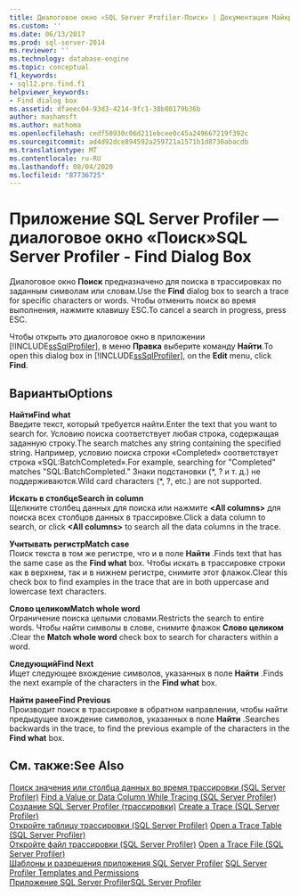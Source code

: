 ```yaml
---
title: Диалоговое окно «SQL Server Profiler-Поиск» | Документация Майкрософт
ms.custom: ''
ms.date: 06/13/2017
ms.prod: sql-server-2014
ms.reviewer: ''
ms.technology: database-engine
ms.topic: conceptual
f1_keywords:
- sql12.pro.find.f1
helpviewer_keywords:
- Find dialog box
ms.assetid: dfaeec04-93d3-4214-9fc1-38b80179b36b
author: mashamsft
ms.author: mathoma
ms.openlocfilehash: cedf50930c06d211ebcee0c45a249667219f392c
ms.sourcegitcommit: ad4d92dce894592a259721a1571b1d8736abacdb
ms.translationtype: MT
ms.contentlocale: ru-RU
ms.lasthandoff: 08/04/2020
ms.locfileid: "87736725"
---
```

# <a name="sql-server-profiler---find-dialog-box"></a><span data-ttu-id="7170e-102">Приложение SQL Server Profiler — диалоговое окно «Поиск»</span><span class="sxs-lookup"><span data-stu-id="7170e-102">SQL Server Profiler - Find Dialog Box</span></span>
  <span data-ttu-id="7170e-103">Диалоговое окно **Поиск** предназначено для поиска в трассировках по заданным символам или словам.</span><span class="sxs-lookup"><span data-stu-id="7170e-103">Use the **Find** dialog box to search a trace for specific characters or words.</span></span> <span data-ttu-id="7170e-104">Чтобы отменить поиск во время выполнения, нажмите клавишу ESC.</span><span class="sxs-lookup"><span data-stu-id="7170e-104">To cancel a search in progress, press ESC.</span></span>  
  
 <span data-ttu-id="7170e-105">Чтобы открыть это диалоговое окно в приложении [!INCLUDE[ssSqlProfiler](../includes/sssqlprofiler-md.md)], в меню **Правка** выберите команду **Найти**.</span><span class="sxs-lookup"><span data-stu-id="7170e-105">To open this dialog box in [!INCLUDE[ssSqlProfiler](../includes/sssqlprofiler-md.md)], on the **Edit** menu, click **Find**.</span></span>  
  
## <a name="options"></a><span data-ttu-id="7170e-106">Варианты</span><span class="sxs-lookup"><span data-stu-id="7170e-106">Options</span></span>  
 <span data-ttu-id="7170e-107">**Найти**</span><span class="sxs-lookup"><span data-stu-id="7170e-107">**Find what**</span></span>  
 <span data-ttu-id="7170e-108">Введите текст, который требуется найти.</span><span class="sxs-lookup"><span data-stu-id="7170e-108">Enter the text that you want to search for.</span></span> <span data-ttu-id="7170e-109">Условию поиска соответствует любая строка, содержащая заданную строку.</span><span class="sxs-lookup"><span data-stu-id="7170e-109">The search matches any string containing the specified string.</span></span> <span data-ttu-id="7170e-110">Например, условию поиска строки «Completed» соответствует строка «SQL:BatchCompleted».</span><span class="sxs-lookup"><span data-stu-id="7170e-110">For example, searching for "Completed" matches "SQL:BatchCompleted."</span></span> <span data-ttu-id="7170e-111">Знаки подстановки (\*, ? и т. д.) не поддерживаются.</span><span class="sxs-lookup"><span data-stu-id="7170e-111">Wild card characters (\*, ?, etc.) are not supported.</span></span>  
  
 <span data-ttu-id="7170e-112">**Искать в столбце**</span><span class="sxs-lookup"><span data-stu-id="7170e-112">**Search in column**</span></span>  
 <span data-ttu-id="7170e-113">Щелкните столбец данных для поиска или нажмите **\<All columns>** для поиска всех столбцов данных в трассировке.</span><span class="sxs-lookup"><span data-stu-id="7170e-113">Click a data column to search, or click **\<All columns>** to search all the data columns in the trace.</span></span>  
  
 <span data-ttu-id="7170e-114">**Учитывать регистр**</span><span class="sxs-lookup"><span data-stu-id="7170e-114">**Match case**</span></span>  
 <span data-ttu-id="7170e-115">Поиск текста в том же регистре, что и в поле **Найти** .</span><span class="sxs-lookup"><span data-stu-id="7170e-115">Finds text that has the same case as the **Find what** box.</span></span> <span data-ttu-id="7170e-116">Чтобы искать в трассировке строки как в верхнем, так и в нижнем регистре, снимите этот флажок.</span><span class="sxs-lookup"><span data-stu-id="7170e-116">Clear this check box to find examples in the trace that are in both uppercase and lowercase text characters.</span></span>  
  
 <span data-ttu-id="7170e-117">**Слово целиком**</span><span class="sxs-lookup"><span data-stu-id="7170e-117">**Match whole word**</span></span>  
 <span data-ttu-id="7170e-118">Ограничение поиска целыми словами.</span><span class="sxs-lookup"><span data-stu-id="7170e-118">Restricts the search to entire words.</span></span> <span data-ttu-id="7170e-119">Чтобы найти символы в слове, снимите флажок **Слово целиком** .</span><span class="sxs-lookup"><span data-stu-id="7170e-119">Clear the **Match whole word** check box to search for characters within a word.</span></span>  
  
 <span data-ttu-id="7170e-120">**Следующий**</span><span class="sxs-lookup"><span data-stu-id="7170e-120">**Find Next**</span></span>  
 <span data-ttu-id="7170e-121">Ищет следующее вхождение символов, указанных в поле **Найти** .</span><span class="sxs-lookup"><span data-stu-id="7170e-121">Finds the next example of the characters in the **Find what** box.</span></span>  
  
 <span data-ttu-id="7170e-122">**Найти ранее**</span><span class="sxs-lookup"><span data-stu-id="7170e-122">**Find Previous**</span></span>  
 <span data-ttu-id="7170e-123">Производит поиск в трассировке в обратном направлении, чтобы найти предыдущее вхождение символов, указанных в поле **Найти** .</span><span class="sxs-lookup"><span data-stu-id="7170e-123">Searches backwards in the trace, to find the previous example of the characters in the **Find what** box.</span></span>  
  
## <a name="see-also"></a><span data-ttu-id="7170e-124">См. также:</span><span class="sxs-lookup"><span data-stu-id="7170e-124">See Also</span></span>  
 <span data-ttu-id="7170e-125">[Поиск значения или столбца данных во время трассировки &#40;SQL Server Profiler&#41;](../tools/sql-server-profiler/find-a-value-or-data-column-while-tracing-sql-server-profiler.md) </span><span class="sxs-lookup"><span data-stu-id="7170e-125">[Find a Value or Data Column While Tracing &#40;SQL Server Profiler&#41;](../tools/sql-server-profiler/find-a-value-or-data-column-while-tracing-sql-server-profiler.md) </span></span>  
 <span data-ttu-id="7170e-126">[Создание SQL Server Profiler &#40;трассировки&#41;](../tools/sql-server-profiler/create-a-trace-sql-server-profiler.md) </span><span class="sxs-lookup"><span data-stu-id="7170e-126">[Create a Trace &#40;SQL Server Profiler&#41;](../tools/sql-server-profiler/create-a-trace-sql-server-profiler.md) </span></span>  
 <span data-ttu-id="7170e-127">[Откройте таблицу трассировки &#40;SQL Server Profiler&#41;](../tools/sql-server-profiler/open-a-trace-table-sql-server-profiler.md) </span><span class="sxs-lookup"><span data-stu-id="7170e-127">[Open a Trace Table &#40;SQL Server Profiler&#41;](../tools/sql-server-profiler/open-a-trace-table-sql-server-profiler.md) </span></span>  
 <span data-ttu-id="7170e-128">[Откройте файл трассировки &#40;SQL Server Profiler&#41;](../tools/sql-server-profiler/open-a-trace-file-sql-server-profiler.md) </span><span class="sxs-lookup"><span data-stu-id="7170e-128">[Open a Trace File &#40;SQL Server Profiler&#41;](../tools/sql-server-profiler/open-a-trace-file-sql-server-profiler.md) </span></span>  
 <span data-ttu-id="7170e-129">[Шаблоны и разрешения приложения SQL Server Profiler](../tools/sql-server-profiler/sql-server-profiler-templates-and-permissions.md) </span><span class="sxs-lookup"><span data-stu-id="7170e-129">[SQL Server Profiler Templates and Permissions](../tools/sql-server-profiler/sql-server-profiler-templates-and-permissions.md) </span></span>  
 [<span data-ttu-id="7170e-130">Приложение SQL Server Profiler</span><span class="sxs-lookup"><span data-stu-id="7170e-130">SQL Server Profiler</span></span>](../tools/sql-server-profiler/sql-server-profiler.md)  
  
  
